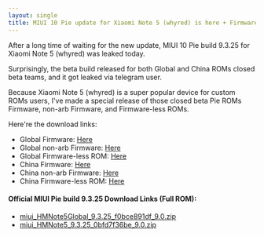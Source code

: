 ```yaml
---
layout: single
title: MIUI 10 Pie update for Xiaomi Note 5 (whyred) is here + Firmware!
---
```

After a long time of waiting for the new update, MIUI 10 Pie build 9.3.25 for Xiaomi Note 5 (whyred) was leaked today.

Surprisingly, the beta build released for both Global and China ROMs closed beta teams, and it got leaked via telegram user.

Because Xiaomi Note 5 (whyred) is a super popular device for custom ROMs users, I've made a special release of those closed beta Pie ROMs Firmware, non-arb Firmware, and Firmware-less ROMs.

Here're the download links:
- Global Firmware: [Here](https://www.androidfilehost.com/?fid=1395089523397925480)
- Global non-arb Firmware: [Here](https://www.androidfilehost.com/?fid=1395089523397925477)
- Global Firmware-less ROM: [Here](https://www.androidfilehost.com/?fid=1395089523397925488)
- China Firmware: [Here](https://www.androidfilehost.com/?fid=1395089523397925478)
- China non-arb Firmware: [Here](https://www.androidfilehost.com/?fid=1395089523397925479)
- China Firmware-less ROM: [Here](https://www.androidfilehost.com/?fid=1395089523397925489)

#### Official MIUI Pie build 9.3.25 Download Links (Full ROM):
- [miui_HMNote5Global_9.3.25_f0bce891df_9.0.zip](https://bigota.d.miui.com/9.3.25/miui_HMNote5Global_9.3.25_f0bce891df_9.0.zip)
- [miui_HMNote5_9.3.25_0bfd7f36be_9.0.zip](https://bigota.d.miui.com/9.3.25/miui_HMNote5_9.3.25_0bfd7f36be_9.0.zip)
